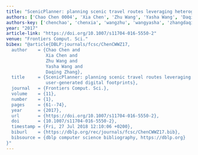 ```yaml
---
title: "ScenicPlanner: planning scenic travel routes leveraging heterogeneous user-generated digital footprints"
authors: ['Chao Chen 0004', 'Xia Chen', 'Zhu Wang', 'Yasha Wang', 'Daqing Zhang 0001']
authors-key: ['chenchao', 'chenxia', 'wangzhu', 'wangyasha', 'zhangdaqing']
year: "2017"
article-link: "https://doi.org/10.1007/s11704-016-5550-2"
venue: "Frontiers Comput. Sci."
bibex: "@article{DBLP:journals/fcsc/ChenCWWZ17,
  author    = {Chao Chen and
               Xia Chen and
               Zhu Wang and
               Yasha Wang and
               Daqing Zhang},
  title     = {ScenicPlanner: planning scenic travel routes leveraging heterogeneous
               user-generated digital footprints},
  journal   = {Frontiers Comput. Sci.},
  volume    = {11},
  number    = {1},
  pages     = {61--74},
  year      = {2017},
  url       = {https://doi.org/10.1007/s11704-016-5550-2},
  doi       = {10.1007/s11704-016-5550-2},
  timestamp = {Fri, 27 Jul 2018 12:10:06 +0200},
  biburl    = {https://dblp.org/rec/journals/fcsc/ChenCWWZ17.bib},
  bibsource = {dblp computer science bibliography, https://dblp.org}
}"
---
```

